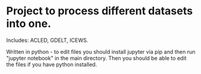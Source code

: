 # Project to process different datasets into one.

Includes: ACLED, GDELT, ICEWS.

Written in python - to edit files you should install jupyter via pip and then run "jupyter notebook" in the main directory.  Then you should be able to edit the files if you have python installed.
